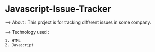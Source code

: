 # Javascript-Issue-Tracker

--> About : This project is for tracking different issues in some company.

--> Technology used : 

    1. HTML
    2. Javascript
